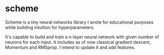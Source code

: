 # scheme

Scheme is a tiny neural networks library I wrote for educational purposes while building intuition for hyperparameters. 

It's capable to build and train a n-layer neural network with given number of neurons for each input. 
It includes as of now classical gradient descent, Momentum and RMSprop. I intend to update it and add features.

